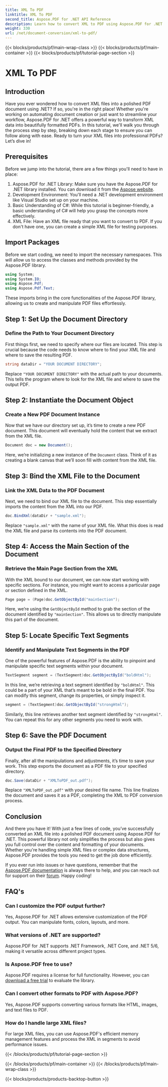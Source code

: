 ```yaml
---
title: XML To PDF
linktitle: XML To PDF
second_title: Aspose.PDF for .NET API Reference
description: Learn how to convert XML to PDF using Aspose.PDF for .NET in this comprehensive step-by-step tutorial, complete with code examples and detailed explanations.
weight: 330
url: /net/document-conversion/xml-to-pdf/
---
```


{{< blocks/products/pf/main-wrap-class >}}
{{< blocks/products/pf/main-container >}}
{{< blocks/products/pf/tutorial-page-section >}}

# XML To PDF

## Introduction

Have you ever wondered how to convert XML files into a polished PDF document using .NET? If so, you're in the right place! Whether you're working on automating document creation or just want to streamline your workflow, Aspose.PDF for .NET offers a powerful way to transform XML data into beautifully formatted PDFs. In this tutorial, we'll walk you through the process step by step, breaking down each stage to ensure you can follow along with ease. Ready to turn your XML files into professional PDFs? Let’s dive in!

## Prerequisites

Before we jump into the tutorial, there are a few things you'll need to have in place:

1. Aspose.PDF for .NET Library: Make sure you have the Aspose.PDF for .NET library installed. You can download it from the [Aspose website](https://releases.aspose.com/pdf/net/).
2. Development Environment: You'll need a .NET development environment like Visual Studio set up on your machine.
3. Basic Understanding of C#: While this tutorial is beginner-friendly, a basic understanding of C# will help you grasp the concepts more effectively.
4. XML File: Have an XML file ready that you want to convert to PDF. If you don't have one, you can create a simple XML file for testing purposes.

## Import Packages

Before we start coding, we need to import the necessary namespaces. This will allow us to access the classes and methods provided by the Aspose.PDF library.

```csharp
using System;
using System.IO;
using Aspose.Pdf;
using Aspose.Pdf.Text;
```

These imports bring in the core functionalities of the Aspose.PDF library, allowing us to create and manipulate PDF files effortlessly.

## Step 1: Set Up the Document Directory

### Define the Path to Your Document Directory

First things first, we need to specify where our files are located. This step is crucial because the code needs to know where to find your XML file and where to save the resulting PDF.

```csharp
string dataDir = "YOUR DOCUMENT DIRECTORY";
```

Replace `"YOUR DOCUMENT DIRECTORY"` with the actual path to your documents. This tells the program where to look for the XML file and where to save the output PDF.

## Step 2: Instantiate the Document Object

### Create a New PDF Document Instance

Now that we have our directory set up, it’s time to create a new PDF document. This document will eventually hold the content that we extract from the XML file.

```csharp
Document doc = new Document();
```

Here, we’re initializing a new instance of the `Document` class. Think of it as creating a blank canvas that we’ll soon fill with content from the XML file.

## Step 3: Bind the XML File to the Document

### Link the XML Data to the PDF Document

Next, we need to bind our XML file to the document. This step essentially imports the content from the XML into our PDF.

```csharp
doc.BindXml(dataDir + "sample.xml");
```

Replace `"sample.xml"` with the name of your XML file. What this does is read the XML file and parse its contents into the PDF document.

## Step 4: Access the Main Section of the Document

### Retrieve the Main Page Section from the XML

With the XML bound to our document, we can now start working with specific sections. For instance, you might want to access a particular page or section defined in the XML.

```csharp
Page page = (Page)doc.GetObjectById("mainSection");
```

Here, we’re using the `GetObjectById` method to grab the section of the document identified by `"mainSection"`. This allows us to directly manipulate this part of the document.

## Step 5: Locate Specific Text Segments

### Identify and Manipulate Text Segments in the PDF

One of the powerful features of Aspose.PDF is the ability to pinpoint and manipulate specific text segments within your document.

```csharp
TextSegment segment = (TextSegment)doc.GetObjectById("boldHtml");
```

In this line, we’re retrieving a text segment identified by `"boldHtml"`. This could be a part of your XML that’s meant to be bold in the final PDF. You can modify this segment, change its properties, or simply inspect it.

```csharp
segment = (TextSegment)doc.GetObjectById("strongHtml");
```

Similarly, this line retrieves another text segment identified by `"strongHtml"`. You can repeat this for any other segments you need to work with.

## Step 6: Save the PDF Document

### Output the Final PDF to the Specified Directory

Finally, after all the manipulations and adjustments, it’s time to save your work. This step exports the document as a PDF file to your specified directory.

```csharp
doc.Save(dataDir + "XMLToPDF_out.pdf");
```

Replace `"XMLToPDF_out.pdf"` with your desired file name. This line finalizes the document and saves it as a PDF, completing the XML to PDF conversion process.

## Conclusion

And there you have it! With just a few lines of code, you’ve successfully converted an XML file into a polished PDF document using Aspose.PDF for .NET. This powerful library not only simplifies the process but also gives you full control over the content and formatting of your documents. Whether you're handling simple XML files or complex data structures, Aspose.PDF provides the tools you need to get the job done efficiently.

If you ever run into issues or have questions, remember that the [Aspose.PDF documentation](https://reference.aspose.com/pdf/net/) is always there to help, and you can reach out for support on their [forum](https://forum.aspose.com/c/pdf/10). Happy coding!

## FAQ's

### Can I customize the PDF output further?
Yes, Aspose.PDF for .NET allows extensive customization of the PDF output. You can manipulate fonts, colors, layouts, and more.

### What versions of .NET are supported?
Aspose.PDF for .NET supports .NET Framework, .NET Core, and .NET 5/6, making it versatile across different project types.

### Is Aspose.PDF free to use?
Aspose.PDF requires a license for full functionality. However, you can [download a free trial](https://releases.aspose.com/) to evaluate the library.

### Can I convert other formats to PDF with Aspose.PDF?
Yes, Aspose.PDF supports converting various formats like HTML, images, and text files to PDF.

### How do I handle large XML files?
For large XML files, you can use Aspose.PDF's efficient memory management features and process the XML in segments to avoid performance issues.

{{< /blocks/products/pf/tutorial-page-section >}}

{{< /blocks/products/pf/main-container >}}
{{< /blocks/products/pf/main-wrap-class >}}

{{< blocks/products/products-backtop-button >}}
